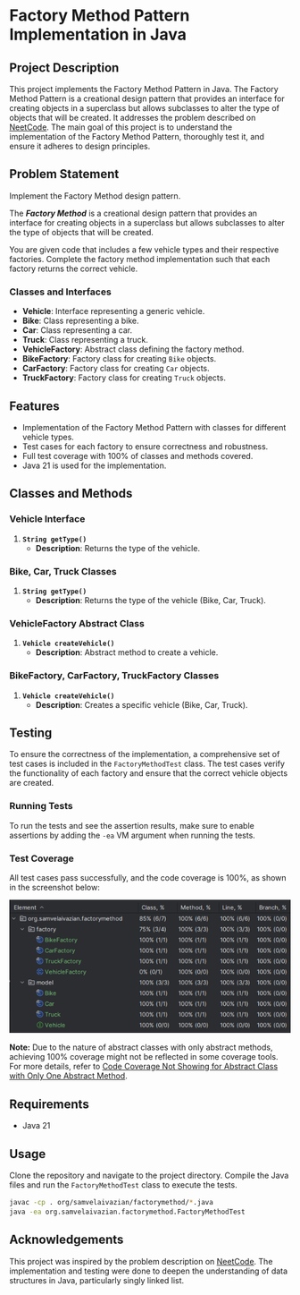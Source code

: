 # Factory Method Pattern Implementation in Java

## Project Description

This project implements the Factory Method Pattern in Java. 
The Factory Method Pattern is a creational design pattern that provides an interface for creating objects 
in a superclass but allows subclasses to alter the type of objects that will be created.
It addresses the problem described on [NeetCode](https://neetcode.io/problems/factory).
The main goal of this project is to understand the implementation of the Factory Method Pattern, 
thoroughly test it, and ensure it adheres to design principles.

## Problem Statement

Implement the Factory Method design pattern.

The **_Factory Method_** is a creational design pattern that provides an interface for creating objects in a superclass 
but allows subclasses to alter the type of objects that will be created.

You are given code that includes a few vehicle types and their respective factories. 
Complete the factory method implementation such that each factory returns the correct vehicle.

### Classes and Interfaces

- **Vehicle**: Interface representing a generic vehicle.
- **Bike**: Class representing a bike.
- **Car**: Class representing a car.
- **Truck**: Class representing a truck.
- **VehicleFactory**: Abstract class defining the factory method.
- **BikeFactory**: Factory class for creating `Bike` objects.
- **CarFactory**: Factory class for creating `Car` objects.
- **TruckFactory**: Factory class for creating `Truck` objects.

## Features

- Implementation of the Factory Method Pattern with classes for different vehicle types.
- Test cases for each factory to ensure correctness and robustness.
- Full test coverage with 100% of classes and methods covered.
- Java 21 is used for the implementation.

## Classes and Methods

### Vehicle Interface

1. **`String getType()`**
   - **Description**: Returns the type of the vehicle.

### Bike, Car, Truck Classes

1. **`String getType()`**
   - **Description**: Returns the type of the vehicle (Bike, Car, Truck).

### VehicleFactory Abstract Class

1. **`Vehicle createVehicle()`**
   - **Description**: Abstract method to create a vehicle.

### BikeFactory, CarFactory, TruckFactory Classes

1. **`Vehicle createVehicle()`**
   - **Description**: Creates a specific vehicle (Bike, Car, Truck).

## Testing

To ensure the correctness of the implementation, 
a comprehensive set of test cases is included in the `FactoryMethodTest` class. 
The test cases verify the functionality of each factory and ensure that the correct vehicle objects are created.

### Running Tests

To run the tests and see the assertion results, make sure to enable assertions by adding the `-ea` VM argument when running the tests.

### Test Coverage

All test cases pass successfully, and the code coverage is 100%, as shown in the screenshot below:

![test_cases_coverage.png](test_cases_coverage.png)

**Note:** Due to the nature of abstract classes with only abstract methods, 
achieving 100% coverage might not be reflected in some coverage tools. 
For more details, refer to [Code Coverage Not Showing for Abstract Class with Only One Abstract Method](https://youtrack.jetbrains.com/issue/IDEA-355938/Code-Coverage-Not-Shows-the-Coverage-for-Abstract-Class-with-only-one-Abstract-Method).

## Requirements

- Java 21

## Usage

Clone the repository and navigate to the project directory. 
Compile the Java files and run the `FactoryMethodTest` class to execute the tests.

```bash
javac -cp . org/samvelaivazian/factorymethod/*.java
java -ea org.samvelaivazian.factorymethod.FactoryMethodTest
```

## Acknowledgements
This project was inspired by the problem description on [NeetCode](https://neetcode.io/).
The implementation and testing were done to deepen the understanding of data structures in Java,
particularly singly linked list.